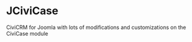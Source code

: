 JCiviCase
=========

CiviCRM for Joomla with lots of modifications and customizations on the CiviCase module